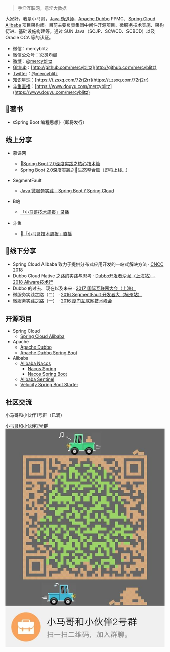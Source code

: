 > 手淫互联网，意淫大数据

大家好，我是小马哥，[Java 劝退师](https://www.douyu.com/mercyblitz)，[Apache Dubbo](https://dubbo.apache.org/) PPMC、[Spring Cloud Alibaba](https://github.com/spring-cloud-incubator/spring-cloud-alibaba) 项目架构师。目前主要负责集团中间件开源项目、微服务技术实施、架构衍进、基础设施构建等。通过 SUN Java（SCJP、SCWCD、SCBCD）以及 Oracle OCA 等的认证。

- 微信：mercyblitz
- 微信公众号：次灵均阁
- [微博](https://weibo.com/mercyblitz)：[@mercyblitz](https://weibo.com/mercyblitz)
- [Github](http://github.com/mercyblitz)：[http://github.com/mercyblitz](http://github.com/mercyblitz)
- [Twitter](https://twitter.com/mercyblitz)：[@mercyblitz](https://twitter.com/mercyblitz)
- [知识星球](https://t.zsxq.com/72rj2rr)：[https://t.zsxq.com/72rj2rr](https://t.zsxq.com/72rj2rr)
- [斗鱼直播](https://www.douyu.com/mercyblitz)：[https://www.douyu.com/mercyblitz](https://www.douyu.com/mercyblitz)


## 著书

- 《Spring Boot 编程思想》（即将发行）


## 线上分享

- 慕课网
    - [Spring Boot 2.0深度实践之核心技术篇](https://coding.imooc.com/class/252.html)
    - Spring Boot 2.0深度实践之生态整合篇（即将上线...）
- SegmentFault
    - [Java 微服务实践 - Spring Boot / Spring Cloud](https://segmentfault.com/ls/1650000011387052)

- B站
    - [「小马哥技术周报」录播](https://space.bilibili.com/327910845/#/channel/detail?cid=52311)

- 斗鱼
    - [「小马哥技术周报」直播](https://www.douyu.com/mercyblitz)


## 线下分享

- Spring Cloud Alibaba 致力于提供分布式应用开发的一站式解决方法 · [CNCC 2018](http://cncc2018.ccf.org.cn/cms/show.action?code=publish_ff80808162f165f90163070bf87105de&siteid=100000&channelid=0000000002)
- Dubbo Cloud Native 之路的实践与思考 · [Dubbo开发者沙龙（上海站）- 2018 Aliware技术行](https://www.itdks.com/eventlist/detail/2307)
- Dubbo 的过去、现在以及未来 · [2017 国际互联网大会（上海）](http://2017.thegiac.com/)
- 微服务实践之路（二） · [2016 SegmentFault 开发者大（杭州站）](https://segmentfault.com/sfdc-2016/hz)
- 微服务实践之路（一） · [2016 厦门互联网技术峰会](https://www.bagevent.com/event/227489)


## 开源项目

- Spring Cloud
  - [Spring Cloud Alibaba](https://github.com/spring-cloud-incubator/spring-cloud-alibaba)
- Apache
    - [Apache Dubbo](https://github.com/apache/incubator-dubbo)
    - [Apache Dubbo Spring Boot](https://github.com/apache/incubator-dubbo-spring-boot-project) 
- Alibaba
    - [Alibaba Nacos](https://github.com/alibaba/nacos)
        - [Nacos Spring](https://github.com/nacos-group/nacos-spring-project)
        - [Nacos Spring Boot](https://github.com/nacos-group/nacos-spring-boot-project)
    - [Alibaba Sentinel](https://github.com/alibaba/Sentinel)
    - [Velocity Spring Boot Starter](https://github.com/alibaba/velocity-spring-boot-project)


## 社区交流

小马哥和小伙伴1号群（已满）

小马哥和小伙伴2号群
![QQ 群](/img/qq_group_2.png)

